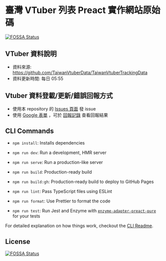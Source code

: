 # 臺灣 VTuber 列表 Preact 實作網站原始碼

[![FOSSA Status](https://app.fossa.com/api/projects/git%2Bgithub.com%2Fnh60211as%2FTaiwanVtuberData-Preact.svg?type=shield)](https://app.fossa.com/projects/git%2Bgithub.com%2Fnh60211as%2FTaiwanVtuberData-Preact?ref=badge_shield)

## VTuber 資料說明

* 資料來源: <https://github.com/TaiwanVtuberData/TaiwanVtuberTrackingData> 
* 資料更新時間: 每日 05:55

## Vtuber 資料登載/更新/錯誤回報方式
* 使用本 repository 的 [Issues 頁面](https://github.com/TaiwanVtuberData/TaiwanVtuberData.github.io/issues) 發 issue
* 使用 [Google 表單](https://docs.google.com/forms/d/e/1FAIpQLSdPIe3S3UkVmK0LYwWZWJApR1lO09vogktjDUmD8zwUf8U2hQ/viewform?usp=sf_link) ，可於 [回報記錄](https://github.com/TaiwanVtuberData/TaiwanVtuberData.github.io/discussions/81) 查看回報結果

## CLI Commands

*   `npm install`: Installs dependencies

*   `npm run dev`: Run a development, HMR server

*   `npm run serve`: Run a production-like server

*   `npm run build`: Production-ready build

*   `npm run build:gh`: Production-ready build to deploy to GitHub Pages

*   `npm run lint`: Pass TypeScript files using ESLint

*   `npm run format`: Use Prettier to format the code

*   `npm run test`: Run Jest and Enzyme with
    [`enzyme-adapter-preact-pure`](https://github.com/preactjs/enzyme-adapter-preact-pure) for
    your tests


For detailed explanation on how things work, checkout the [CLI Readme](https://github.com/developit/preact-cli/blob/master/README.md).


## License
[![FOSSA Status](https://app.fossa.com/api/projects/git%2Bgithub.com%2Fnh60211as%2FTaiwanVtuberData-Preact.svg?type=large)](https://app.fossa.com/projects/git%2Bgithub.com%2Fnh60211as%2FTaiwanVtuberData-Preact?ref=badge_large)